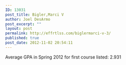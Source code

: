 ```yaml
---
ID: 13031
post_title: Bigler,Marci V
author: Joel DesArmo
post_excerpt: ""
layout: post
permalink: http://effrtlss.com/biglermarci-v-3/
published: true
post_date: 2012-11-02 20:54:11
---
```

<p>Average GPA in Spring 2012 for first course listed: 2.931</p>